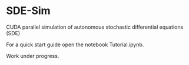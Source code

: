 # SDE-Sim
CUDA parallel simulation of autonomous stochastic differential equations (SDE)

For a quick start guide open the notebook Tutorial.ipynb.

Work under progress.
